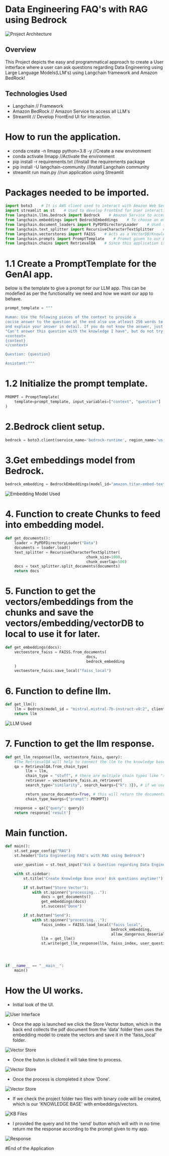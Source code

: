 # Data Engineering FAQ's with RAG using Bedrock

![Project Architecture](ScreenShots/Screenshot6.png)

## Overview
This Project depicts the easy and programmatical approach to create a User intterface where a user can ask questions regarding Data Engineering using Large Language Models(LLM's) using Langchain framework and Amazon BedRock!

## Technologies Used
- Langchain // Framework
- Amazon BedRock // Amazon Service to access all LLM's
- Streamlit // Develop FrontEnd UI for interaction.


# How to run the application.

- conda create -n llmapp python=3.8 -y //Create a new environment
- conda activate llmapp //Activate the environment
- pip install -r requirements.txt //Install the requirements package
- pip install -U langchain-community //Install Langchain community
- streamlit run main.py //run application using Streamlit

# Packages needed to be imported.

```python
import boto3    # It is AWS client used to interact with Amazon Web Services.
import streamlit as st    # Used to develop FrontEnd for User interaction.
from langchain.llms.bedrock import Bedrock    # Amazon Service to access all LLM's using API.
from langchain.embeddings import BedrockEmbeddings    # To choose an embedding model among available in BedRock.
from langchain.document_loaders import PyPDFDirectoryLoader    # Used to load the PDF files to feed our KnowledgeBase.
from langchain.text_splitter import RecursiveCharacterTextSplitter    # This helps in creating the Chunks for our embedding model as it can take only limited tokens at once.
from langchain.vectorstores import FAISS    # Acts as a VectorDB/KnowledgeBase to store the vectors/embeddings which can later be accessed by our LLM.
from langchain.prompts import PromptTemplate    # Promot given to our LLM Application, refers how our application should work.
from langchain.chains import RetrievalQA    # Since this application is a question and answer type, we use RetrievalQA.
```

# 1.1 Create a PromptTemplate for the GenAI app.
below is the template to give a prompt for our LLM app. This can be modefied as per the functionality we need and how we want our app to behave.

```python
prompt_template = """

Human: Use the folowing pieces of the context to provide a
cocise answer to the question at the end also use atleast 250 words to summarize
and explain your answer in detail. If you do not know the answer, just say that 
"Can't answer this question with the knowledge I have", but do not try to make up answers.
<context>
{context}
</context>

Question: {question}

Assistant:"""
```

# 1.2 Initialize the prompt template.
```python
PROMPT = PromptTemplate(
    template=prompt_template, input_variables=["context", "question"]
)
```

# 2.Bedrock client setup.
```python
bedrock = boto3.client(service_name='bedrock-runtime', region_name='us-east-1')
```

# 3.Get embeddings model from Bedrock.
```python
bedrock_embedding = BedrockEmbeddings(model_id="amazon.titan-embed-text-v1", client=bedrock)
```
![Embedding Model Used](ScreenShots/Screenshot7.png)

# 4. Function to create Chunks to feed into embedding model.
```python
def get_documents():
    loader = PyPDFDirectoryLoader("Data")
    documents = loader.load()
    text_splitter = RecursiveCharacterTextSplitter(
                                    chunk_size=1000, 
                                    chunk_overlap=500)
    docs = text_splitter.split_documents(documents)
    return docs
```

# 5. Function to get the vectors/embeddings from the chunks and save the vectors/embedding/vectorDB to local to use it for later.
```python
def get_embeddings(docs):
    vectoestore_faiss = FAISS.from_documents(
                                    docs,
                                    bedrock_embedding
    ) 
    vectoestore_faiss.save_local("faiss_local")
```

# 6. Function to define llm.
```python
def get_llm():
    llm = Bedrock(model_id = "mistral.mistral-7b-instruct-v0:2", client = bedrock)
    return llm
```
![LLM Used](ScreenShots/Screenshot8.png)

# 7. Function to get the llm response.
```python
def get_llm_response(llm, vectoestore_faiss, query):
    #The RetrievalQA will help to connect the llm to the knowledge base and also the query user asked.
    qa = RetrievalQA.from_chain_type(
         llm = llm,
         chain_type = "stuff", # there are multiple chain types like "stuff", "refine" etc.
         retriever = vectoestore_faiss.as_retriever(
         search_type="similarity", search_kwargs={"k": 3}), # if we user vecotDB we need to use similarity search.

         return_source_documents=True, # this will return the documents which contain the answer
         chain_type_kwargs={"prompt": PROMPT})

    response = qa({"query": query})
    return response['result']
```

# Main function.
```python
def main():
    st.set_page_config("RAG")
    st.header("Data Engineering FAQ's with RAG using Bedrock")

    user_question = st.text_input("Ask a Question regarding Data Engineering")

    with st.sidebar:
        st.title("Create Knowledge Base once! Ask questions anytime!")

        if st.button("Store Vector"):
            with st.spinner("processing..."):
                docs = get_documents()
                get_embeddings(docs)
                st.success("Done")

        if st.button("Send"):
            with st.spinner("processing..."):
                faiss_index = FAISS.load_local("faiss_local",
                                               bedrock_embedding, 
                                               allow_dangerous_deserialization=True)
                llm = get_llm()
                st.write(get_llm_response(llm, faiss_index, user_question))




if __name__ == "__main__":
    main()
```

# How the UI works.

- Initial look of the UI.
  
![User Interface](ScreenShots/Screenshot9.png)

- Once the app is launched we click the Store Vector button, which in the back end collects the pdf document from the 'data' folder then uses the embedding model to create the vectors and save it in the 'faiss_local' folder.
  
![Vector Store](ScreenShots/Screenshot1.png)


- Once the buton is clicked it will take time to process.
  
![Vector Store](ScreenShots/Screenshot2.png)

- Once the process is clompleted it show 'Done'.
  
![Vector Store](ScreenShots/Screenshot3.png)

- If we check the project folder two files with binary code will be created, which is our 'KNOWLEDGE BASE' with embeddings/vectors.
  
![KB Files](ScreenShots/Screenshot4.png)

- I provided the query and hit the 'send' button which will with in no time return me the response according to the prompt given to my app.
  
![Response](ScreenShots/Screenshot5.png)

#End of the Application


